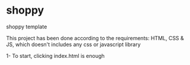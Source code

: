 # shoppy
shoppy template

This project has been done  according to the requirements: HTML, CSS & JS, which doesn't includes any css or javascript library

1- To start, clicking index.html is enough

